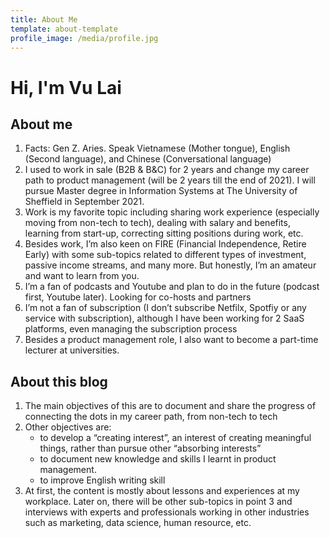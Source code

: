 ```yaml
---
title: About Me
template: about-template
profile_image: /media/profile.jpg
---
```


# Hi, I'm Vu Lai

## About me

1. Facts: Gen Z. Aries. Speak Vietnamese (Mother tongue), English (Second language), and Chinese (Conversational language)
2. I used to work in sale (B2B & B&C) for 2 years and change my career path to product management (will be 2 years till the end of 2021). I will pursue Master degree in Information Systems at The University of Sheffield in September 2021.
3. Work is my favorite topic including sharing work experience (especially moving from non-tech to tech), dealing with salary and benefits, learning from start-up, correcting sitting positions during work, etc.
4. Besides work, I’m also keen on FIRE (Financial Independence, Retire Early) with some sub-topics related to different types of investment, passive income streams, and many more. But honestly, I’m an amateur and want to learn from you.
5. I’m a fan of podcasts and Youtube and plan to do in the future (podcast first, Youtube later). Looking for co-hosts and partners 
6. I’m not a fan of subscription (I don’t subscribe Netfilx, Spotfiy or any service with subscription), although I have been working for 2 SaaS platforms, even managing the subscription process 
7. Besides a product management role, I also want to become a part-time lecturer at universities.

## About this blog

1. The main objectives of this are to document and share the progress of connecting the dots in my career path, from non-tech to tech
2. Other objectives are:
    - to develop a “creating interest”, an interest of creating meaningful things, rather than pursue other “absorbing interests”
    - to document new knowledge and skills I learnt in product management.
    - to improve English writing skill
3. At first, the content is mostly about lessons and experiences at my workplace. Later on, there will be other sub-topics in point 3 and interviews with experts and professionals working in other industries such as marketing, data science, human resource, etc.


